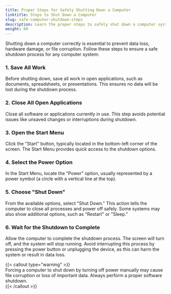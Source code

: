 ```yaml
---
title: Proper Steps for Safely Shutting Down a Computer
linktitle: Steps to Shut Down a Computer
slug: safe-computer-shutdown-steps
description: Learn the proper steps to safely shut down a computer system to avoid data loss and ensure system stability.
weight: 60
---
```


Shutting down a computer correctly is essential to prevent data loss, hardware damage, or file corruption. Follow these steps to ensure a safe shutdown process for any computer system:

### 1. Save All Work

Before shutting down, save all work in open applications, such as documents, spreadsheets, or presentations. This ensures no data will be lost during the shutdown process.

### 2. Close All Open Applications

Close all software or applications currently in use. This step avoids potential issues like unsaved changes or interruptions during shutdown.

### 3. Open the Start Menu

Click the "Start" button, typically located in the bottom-left corner of the screen. The Start Menu provides quick access to the shutdown options.

### 4. Select the Power Option

In the Start Menu, locate the "Power" option, usually represented by a power symbol (a circle with a vertical line at the top).

### 5. Choose "Shut Down"

From the available options, select "Shut Down." This action tells the computer to close all processes and power off safely. Some systems may also show additional options, such as "Restart" or "Sleep."

### 6. Wait for the Shutdown to Complete

Allow the computer to complete the shutdown process. The screen will turn off, and the system will stop running. Avoid interrupting this process by pressing the power button or unplugging the device, as this can harm the system or result in data loss.

{{< callout type="warning" >}}  
Forcing a computer to shut down by turning off power manually may cause file corruption or loss of important data. Always perform a proper software shutdown.  
{{< /callout >}}
